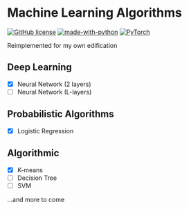 # Machine Learning Algorithms

[![GitHub license](https://img.shields.io/github/license/jeremyadamsfisher/ml_algos)](https://github.com/jeremyadamsfisher/ml_algos)
[![made-with-python](https://img.shields.io/badge/Made%20with-Python-1f425f.svg)](https://www.python.org/)
[![PyTorch](https://img.shields.io/static/v1?label=Uses&message=PyTorch&color=<COLOR>)]()

Reimplemented for my own edification

## Deep Learning
 - [x] Neural Network (2 layers)
 - [ ] Neural Network (L-layers)

## Probabilistic Algorithms
 - [x] Logistic Regression

## Algorithmic
- [x] K-means
- [ ] Decision Tree
- [ ] SVM

...and more to come
